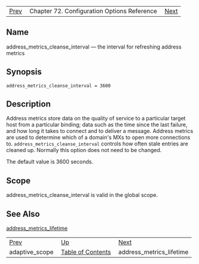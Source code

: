 |     |     |     |
| --- | --- | --- |
| [Prev](conf.ref.adaptive_scope)  | Chapter 72. Configuration Options Reference |  [Next](conf.ref.address_metrics_lifetime) |

<a name="conf.ref.address_metrics_cleanse_interval"></a>
## Name

address_metrics_cleanse_interval — the interval for refreshing address metrics

## Synopsis

`address_metrics_cleanse_interval = 3600`

<a name="idp23429680"></a>
## Description

Address metrics store data on the quality of service to a particular target host from a particular binding; data such as the time since the last failure, and how long it takes to connect and to deliver a message. Address metrics are used to determine which of a domain's MXs to open more connections to. `address_metrics_cleanse_interval` controls how often stale entries are cleaned up. Normally this option does not need to be changed.

The default value is 3600 seconds.

<a name="idp23432768"></a>
## Scope

address_metrics_cleanse_interval is valid in the global scope.

<a name="idp23434528"></a>
## See Also

[address_metrics_lifetime](conf.ref.address_metrics_lifetime "address_metrics_lifetime")

|     |     |     |
| --- | --- | --- |
| [Prev](conf.ref.adaptive_scope)  | [Up](config.options.ref) |  [Next](conf.ref.address_metrics_lifetime) |
| adaptive_scope  | [Table of Contents](index) |  address_metrics_lifetime |

